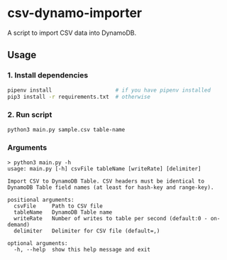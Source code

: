 # csv-dynamo-importer

A script to import CSV data into DynamoDB.

## Usage

### 1. Install dependencies

```bash
pipenv install                    # if you have pipenv installed
pip3 install -r requirements.txt  # otherwise
```

### 2. Run script

```bash
python3 main.py sample.csv table-name
```

### Arguments

```
> python3 main.py -h                                                     
usage: main.py [-h] csvFile tableName [writeRate] [delimiter]

Import CSV to DynamoDB Table. CSV headers must be identical to DynamoDB Table field names (at least for hash-key and range-key).

positional arguments:
  csvFile     Path to CSV file
  tableName   DynamoDB Table name
  writeRate   Number of writes to table per second (default:0 - on-demand)
  delimiter   Delimiter for CSV file (default=,)

optional arguments:
  -h, --help  show this help message and exit

```
